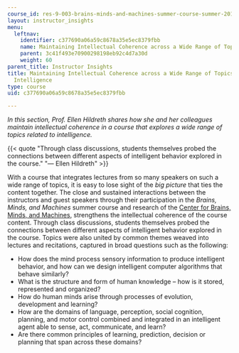 ```yaml
---
course_id: res-9-003-brains-minds-and-machines-summer-course-summer-2015
layout: instructor_insights
menu:
  leftnav:
    identifier: c377690a06a59c8678a35e5ec8379fbb
    name: Maintaining Intellectual Coherence across a Wide Range of Topics
    parent: 3c41f493e70900298198eb92c4d7a30d
    weight: 60
parent_title: Instructor Insights
title: Maintaining Intellectual Coherence across a Wide Range of Topics Related to
  Intelligence
type: course
uid: c377690a06a59c8678a35e5ec8379fbb

---
```


_In this section, Prof. Ellen Hildreth shares how she and her colleagues maintain intellectual coherence in a course that explores a wide range of topics related to intelligence._

{{< quote "Through class discussions, students themselves probed the connections between different aspects of intelligent behavior explored in the course." "— Ellen Hildreth" >}}

With a course that integrates lectures from so many speakers on such a wide range of topics, it is easy to lose sight of the _big picture_ that ties the content together. The close and sustained interactions between the instructors and guest speakers through their participation in the _Brains, Minds, and Machines_ summer course and research of the [Center for Brains, Minds, and Machines](http://cbmm.mit.edu/), strengthens the intellectual coherence of the course content. Through class discussions, students themselves probed the connections between different aspects of intelligent behavior explored in the course. Topics were also united by common themes weaved into lectures and recitations, captured in broad questions such as the following:

*   How does the mind process sensory information to produce intelligent behavior, and how can we design intelligent computer algorithms that behave similarly?
*   What is the structure and form of human knowledge – how is it stored, represented and organized?
*   How do human minds arise through processes of evolution, development and learning?
*   How are the domains of language, perception, social cognition, planning, and motor control combined and integrated in an intelligent agent able to sense, act, communicate, and learn?
*   Are there common principles of learning, prediction, decision or planning that span across these domains?